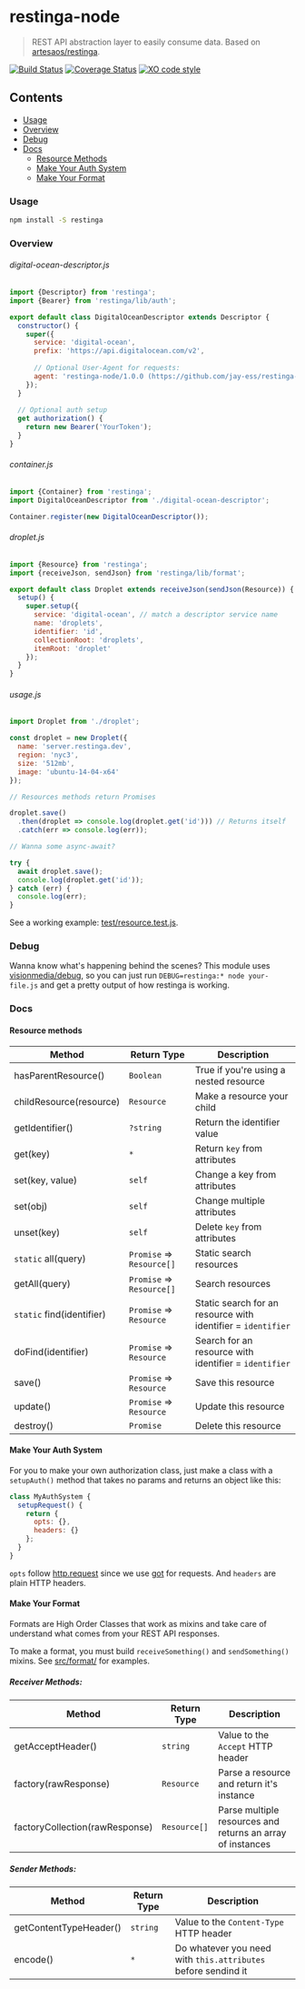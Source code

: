# restinga-node

> REST API abstraction layer to easily consume data. Based on [artesaos/restinga](https://github.com/artesaos/restinga).

[![Build Status](https://travis-ci.org/jay-ess/restinga-node.svg?branch=master)](https://travis-ci.org/jay-ess/restinga-node)
[![Coverage Status](https://coveralls.io/repos/github/jay-ess/restinga-node/badge.svg?branch=master)](https://coveralls.io/github/jay-ess/restinga-node?branch=master)
[![XO code style](https://img.shields.io/badge/code_style-XO-5ed9c7.svg)](https://github.com/sindresorhus/xo)

## Contents

* [Usage](#usage)
* [Overview](#overview)
* [Debug](#debug)
* [Docs](#docs)
  * [Resource Methods](#resource-methods)
  * [Make Your Auth System](#make-your-auth-system)
  * [Make Your Format](#make-your-format)

### Usage

```sh
npm install -S restinga
```

### Overview

###### digital-ocean-descriptor.js

```js
import {Descriptor} from 'restinga';
import {Bearer} from 'restinga/lib/auth';

export default class DigitalOceanDescriptor extends Descriptor {
  constructor() {
    super({
      service: 'digital-ocean',
      prefix: 'https://api.digitalocean.com/v2',
      
      // Optional User-Agent for requests:
      agent: 'restinga-node/1.0.0 (https://github.com/jay-ess/restinga-node)'
    });
  }
  
  // Optional auth setup
  get authorization() {
    return new Bearer('YourToken');
  }
}
```

###### container.js

```js
import {Container} from 'restinga';
import DigitalOceanDescriptor from './digital-ocean-descriptor';

Container.register(new DigitalOceanDescriptor());
```

###### droplet.js

```js
import {Resource} from 'restinga';
import {receiveJson, sendJson} from 'restinga/lib/format';

export default class Droplet extends receiveJson(sendJson(Resource)) {
  setup() {
    super.setup({
      service: 'digital-ocean', // match a descriptor service name
      name: 'droplets',
      identifier: 'id',
      collectionRoot: 'droplets',
      itemRoot: 'droplet'
    });
  }
}
```

###### usage.js

```js
import Droplet from './droplet';

const droplet = new Droplet({
  name: 'server.restinga.dev',
  region: 'nyc3',
  size: '512mb',
  image: 'ubuntu-14-04-x64'
});

// Resources methods return Promises

droplet.save()
  .then(droplet => console.log(droplet.get('id'))) // Returns itself
  .catch(err => console.log(err));

// Wanna some async-await?

try {
  await droplet.save();
  console.log(droplet.get('id'));
} catch (err) {
  console.log(err);
}
```

See a working example: [test/resource.test.js](test/resource.test.js).

### Debug

Wanna know what's happening behind the scenes? This module uses [visionmedia/debug](https://github.com/visionmedia/debug), so you can just run `DEBUG=restinga:* node your-file.js` and get a pretty output of how restinga is working.

### Docs

#### Resource methods

Method | Return Type | Description
--- | --- | ---
hasParentResource() | `Boolean` | True if you're using a nested resource
childResource(resource) | `Resource` | Make a resource your child
getIdentifier() | `?string` | Return the identifier value
get(key) | `*` | Return `key` from attributes
set(key, value) | `self` | Change a key from attributes
set(obj) | `self` | Change multiple attributes
unset(key) | `self` | Delete `key` from attributes
`static` all(query) | `Promise` => `Resource[]` | Static search resources
getAll(query) | `Promise` => `Resource[]` | Search resources
`static` find(identifier) | `Promise` => `Resource` | Static search for an resource with identifier = `identifier`
doFind(identifier) | `Promise` => `Resource` | Search for an resource with identifier = `identifier`
save() | `Promise` => `Resource` | Save this resource
update() | `Promise` => `Resource` | Update this resource
destroy() | `Promise` | Delete this resource

#### Make Your Auth System

For you to make your own authorization class, just make a class with a `setupAuth()` method that takes no params and returns an object like this:

```js
class MyAuthSystem {
  setupRequest() {
    return {
      opts: {},
      headers: {}
    };
  }
}
```

`opts` follow [http.request](https://nodejs.org/api/http.html#http_http_request_options_callback) since we use [got](https://github.com/sindresorhus/got) for requests. And `headers` are plain HTTP headers.

#### Make Your Format

Formats are High Order Classes that work as mixins and take care of understand what comes from your REST API responses.

To make a format, you must build `receiveSomething()` and `sendSomething()` mixins. See [src/format/](src/format/) for examples.

##### Receiver Methods:

Method | Return Type | Description
--- | --- | ---
getAcceptHeader() | `string` | Value to the `Accept` HTTP header
factory(rawResponse) | `Resource` | Parse a resource and return it's instance
factoryCollection(rawResponse) | `Resource[]` | Parse multiple resources and returns an array of instances

##### Sender Methods:

Method | Return Type | Description
--- | --- | ---
getContentTypeHeader() | `string` | Value to the `Content-Type` HTTP header
encode() | `*` | Do whatever you need with `this.attributes` before sendind it
